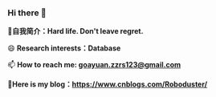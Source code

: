 ### Hi there 👋

**:raising_hand:自我简介：Hard life. Don't leave regret.**

😄 **Research interests：Database**

📫 **How to reach me: goayuan.zzrs123@gmail.com**

🤭**Here is my blog：https://www.cnblogs.com/Roboduster/**
